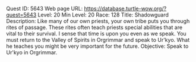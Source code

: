 Quest ID: 5643
Web page URL: https://database.turtle-wow.org/?quest=5643
Level: 20
Min Level: 20
Race: 128
Title: Shadowguard
Description: Like many of our own priests, your own tribe puts you through rites of passage. These rites often teach priests special abilities that are vital to their survival. I sense that time is upon you even as we speak. You must return to the Valley of Spirits in Orgrimmar and speak to Ur'kyo. What he teaches you might be very important for the future.
Objective: Speak to Ur'kyo in Orgrimmar.
